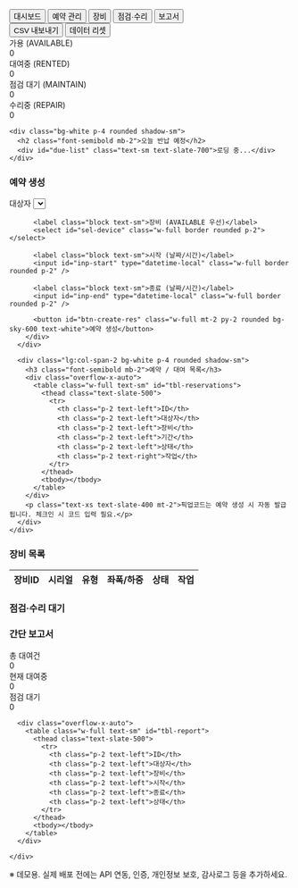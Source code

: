 <!-- Tabs -->
<nav class="mb-4">
  <div class="flex gap-2">
    <button data-tab="dashboard" class="tab-btn px-3 py-2 rounded text-sky-700 font-medium tab-active btn">대시보드</button>
    <button data-tab="reservations" class="tab-btn px-3 py-2 rounded text-sky-700/90 btn">예약 관리</button>
    <button data-tab="devices" class="tab-btn px-3 py-2 rounded text-sky-700/90 btn">장비</button>
    <button data-tab="maintenance" class="tab-btn px-3 py-2 rounded text-sky-700/90 btn">점검·수리</button>
    <button data-tab="reports" class="tab-btn px-3 py-2 rounded text-sky-700/90 btn">보고서</button>
    <div class="ml-auto flex gap-2">
      <button id="btn-export" class="px-3 py-2 rounded bg-white text-sky-700 border border-sky-200 btn">CSV 내보내기</button>
      <button id="btn-reset" class="px-3 py-2 rounded text-red-600 border border-red-100 bg-white/60 btn">데이터 리셋</button>
    </div>
  </div>
</nav>

<!-- Content -->
<main class="space-y-6">
  <!-- Dashboard -->
  <section id="dashboard" class="tab-content">
    <div class="grid grid-cols-4 gap-4 mb-4">
      <div class="p-4 rounded-lg bg-white shadow-sm">
        <div class="text-sm text-slate-500">가용 (AVAILABLE)</div>
        <div id="cnt-available" class="text-3xl font-bold text-sky-700">0</div>
      </div>
      <div class="p-4 rounded-lg bg-white shadow-sm">
        <div class="text-sm text-slate-500">대여중 (RENTED)</div>
        <div id="cnt-rented" class="text-3xl font-bold text-sky-700">0</div>
      </div>
      <div class="p-4 rounded-lg bg-white shadow-sm">
        <div class="text-sm text-slate-500">점검 대기 (MAINTAIN)</div>
        <div id="cnt-maintain" class="text-3xl font-bold text-sky-700">0</div>
      </div>
      <div class="p-4 rounded-lg bg-white shadow-sm">
        <div class="text-sm text-slate-500">수리중 (REPAIR)</div>
        <div id="cnt-repair" class="text-3xl font-bold text-sky-700">0</div>
      </div>
    </div>

    <div class="bg-white p-4 rounded shadow-sm">
      <h2 class="font-semibold mb-2">오늘 반납 예정</h2>
      <div id="due-list" class="text-sm text-slate-700">로딩 중...</div>
    </div>
  </section>

  <!-- Reservations -->
  <section id="reservations" class="tab-content hidden">
    <div class="grid lg:grid-cols-3 gap-4">
      <div class="bg-white p-4 rounded shadow-sm">
        <h3 class="font-semibold mb-2 flex items-center gap-2">예약 생성</h3>
        <div class="space-y-2">
          <label class="block text-sm">대상자</label>
          <select id="sel-person" class="w-full border rounded p-2"></select>

          <label class="block text-sm">장비 (AVAILABLE 우선)</label>
          <select id="sel-device" class="w-full border rounded p-2"></select>

          <label class="block text-sm">시작 (날짜/시간)</label>
          <input id="inp-start" type="datetime-local" class="w-full border rounded p-2" />

          <label class="block text-sm">종료 (날짜/시간)</label>
          <input id="inp-end" type="datetime-local" class="w-full border rounded p-2" />

          <button id="btn-create-res" class="w-full mt-2 py-2 rounded bg-sky-600 text-white">예약 생성</button>
        </div>
      </div>

      <div class="lg:col-span-2 bg-white p-4 rounded shadow-sm">
        <h3 class="font-semibold mb-2">예약 / 대여 목록</h3>
        <div class="overflow-x-auto">
          <table class="w-full text-sm" id="tbl-reservations">
            <thead class="text-slate-500">
              <tr>
                <th class="p-2 text-left">ID</th>
                <th class="p-2 text-left">대상자</th>
                <th class="p-2 text-left">장비</th>
                <th class="p-2 text-left">기간</th>
                <th class="p-2 text-left">상태</th>
                <th class="p-2 text-right">작업</th>
              </tr>
            </thead>
            <tbody></tbody>
          </table>
        </div>
        <p class="text-xs text-slate-400 mt-2">픽업코드는 예약 생성 시 자동 발급됩니다. 체크인 시 코드 입력 필요.</p>
      </div>
    </div>
  </section>

  <!-- Devices -->
  <section id="devices" class="tab-content hidden">
    <div class="bg-white p-4 rounded shadow-sm">
      <h3 class="font-semibold mb-2">장비 목록</h3>
      <div class="overflow-x-auto">
        <table class="w-full text-sm" id="tbl-devices">
          <thead class="text-slate-500">
            <tr>
              <th class="p-2 text-left">장비ID</th>
              <th class="p-2 text-left">시리얼</th>
              <th class="p-2 text-left">유형</th>
              <th class="p-2 text-left">좌폭/하중</th>
              <th class="p-2 text-left">상태</th>
              <th class="p-2 text-right">작업</th>
            </tr>
          </thead>
          <tbody></tbody>
        </table>
      </div>
    </div>
  </section>

  <!-- Maintenance -->
  <section id="maintenance" class="tab-content hidden">
    <div class="bg-white p-4 rounded shadow-sm">
      <h3 class="font-semibold mb-2">점검·수리 대기</h3>
      <div id="maint-list" class="space-y-3"></div>
    </div>
  </section>

  <!-- Reports -->
  <section id="reports" class="tab-content hidden">
    <div class="bg-white p-4 rounded shadow-sm">
      <h3 class="font-semibold mb-2">간단 보고서</h3>
      <div class="grid grid-cols-3 gap-3 mb-3">
        <div class="p-3 border rounded">
          <div class="text-xs text-slate-500">총 대여건</div>
          <div id="rep-total" class="font-bold text-xl">0</div>
        </div>
        <div class="p-3 border rounded">
          <div class="text-xs text-slate-500">현재 대여중</div>
          <div id="rep-rented" class="font-bold text-xl">0</div>
        </div>
        <div class="p-3 border rounded">
          <div class="text-xs text-slate-500">점검 대기</div>
          <div id="rep-maint" class="font-bold text-xl">0</div>
        </div>
      </div>

      <div class="overflow-x-auto">
        <table class="w-full text-sm" id="tbl-report">
          <thead class="text-slate-500">
            <tr>
              <th class="p-2 text-left">ID</th>
              <th class="p-2 text-left">대상자</th>
              <th class="p-2 text-left">장비</th>
              <th class="p-2 text-left">시작</th>
              <th class="p-2 text-left">종료</th>
              <th class="p-2 text-left">상태</th>
            </tr>
          </thead>
          <tbody></tbody>
        </table>
      </div>

    </div>
  </section>

</main>

<footer class="mt-6 text-xs text-slate-500">
  ※ 데모용. 실제 배포 전에는 API 연동, 인증, 개인정보 보호, 감사로그 등을 추가하세요.
</footer>
